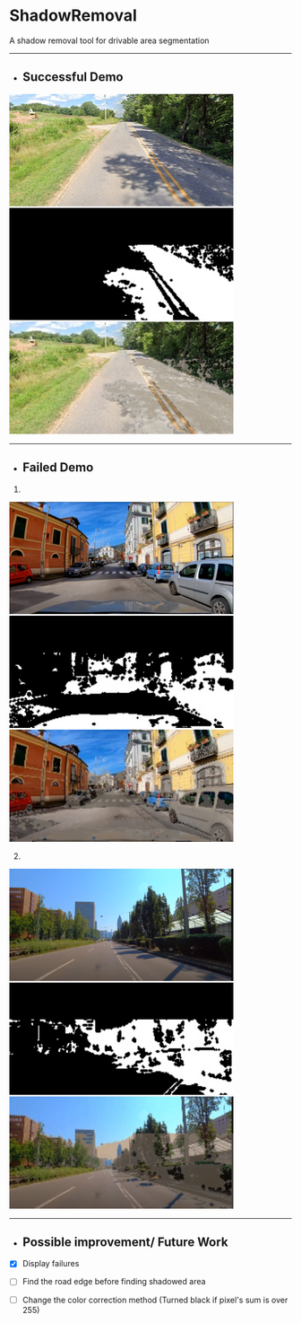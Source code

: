 # ShadowRemoval
A shadow removal tool for drivable area segmentation
***
+ ## Successful Demo
<img src="https://github.com/Andreew9504089/ShadowRemoval/blob/master/demo/2.png" width="400" height="200">
<img src="https://github.com/Andreew9504089/ShadowRemoval/blob/master/demo/mask2.jpg" width="400" height="200">
<img src="https://github.com/Andreew9504089/ShadowRemoval/blob/master/demo/result2.jpg" width="400" height="200"><br>

***
+ ## Failed Demo
1.
<img src="https://github.com/Andreew9504089/ShadowRemoval/blob/master/demo/1.PNG" width="400" height="200">
<img src="https://github.com/Andreew9504089/ShadowRemoval/blob/master/demo/mask1.jpg" width="400" height="200">
<img src="https://github.com/Andreew9504089/ShadowRemoval/blob/master/demo/result1.jpg" width="400" height="200"><br>

2.
<img src="https://github.com/Andreew9504089/ShadowRemoval/blob/master/demo/3.png" width="400" height="200">
<img src="https://github.com/Andreew9504089/ShadowRemoval/blob/master/demo/mask3.jpg" width="400" height="200">
<img src="https://github.com/Andreew9504089/ShadowRemoval/blob/master/demo/result3.jpg" width="400" height="200"><br>

***
+ ## Possible improvement/ Future Work

- [x] Display failures
- [ ] Find the road edge before finding shadowed area
- [ ] Change the color correction method (Turned black if pixel's sum is over 255)

